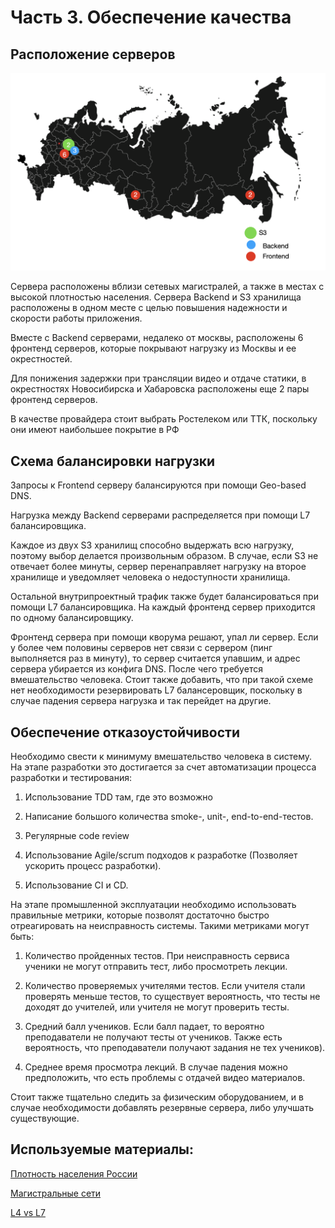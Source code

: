 Часть 3. Обеспечение качества
=================

## Расположение серверов

![Server locations](./servers.png "Расположение серверов")

Сервера расположены вблизи сетевых магистралей, а также в местах с высокой
плотностью населения. Сервера Backend и S3 хранилища расположены в одном месте
с целью повышения надежности и скорости работы приложения.

Вместе с Backend серверами, недалеко от москвы, расположены 6 фронтенд серверов,
которые покрывают нагрузку из Москвы и ее окрестностей.

Для понижения задержки при трансляции видео и отдаче статики, в окрестностях
Новосибирска и Хабаровска расположены еще 2 пары фронтенд серверов.

В качестве провайдера стоит выбрать Ростелеком или ТТК, поскольку они
имеют наибольшее покрытие в РФ

## Схема балансировки нагрузки

Запросы к Frontend серверу балансируются при помощи Geo-based DNS.

Нагрузка между Backend серверами распределяется при помощи L7 балансировщика.

Каждое из двух S3 хранилищ способно выдержать всю нагрузку, поэтому выбор делается 
произвольным образом. В случае, если S3 не отвечает более минуты, сервер 
перенаправляет нагрузку на второе хранилище и уведомляет человека о недоступности 
хранилища.

Остальной внутрипроектный трафик также будет балансироваться при помощи 
L7 балансировщика. На каждый фронтенд сервер приходится по одному балансировщику.

Фронтенд сервера при помощи кворума решают, упал ли сервер. Если
у более чем половины серверов нет связи с сервером (пинг выполняется раз в минуту),
то сервер считается упавшим, и адрес сервера убирается из конфига DNS. После чего 
требуется вмешательство человека. Стоит также добавить, что при такой схеме
нет необходимости резервировать L7 балансеровщик, поскольку в случае падения сервера
нагрузка и так перейдет на другие.

## Обеспечение отказоустойчивости

Необходимо свести к минимуму вмешательство человека в систему. На этапе разработки
это достигается за счет автоматизации процесса разработки и тестирования:

1. Использование TDD там, где это возможно

2. Написание большого количества smoke-, unit-, end-to-end-тестов.

3. Регулярные code review

4. Использование Agile/scrum подходов к разработке (Позволяет ускорить процесс разработки).

5. Использование CI и CD.

На этапе промышленной эксплуатации необходимо использовать правильные 
метрики, которые позволят достаточно быстро отреагировать на неисправность
системы. Такими метриками могут быть:

1. Количество пройденных тестов. При неисправность сервиса ученики не могут
отправить тест, либо просмотреть лекции.

2. Количество проверяемых учителями тестов. Если учителя стали проверять меньше
тестов, то существует вероятность, что тесты не доходят до учителей, или
учителя не могут проверить тесты.

3. Средний балл учеников. Если балл падает, то вероятно преподаватели не получают
тесты от учеников. Также есть вероятность, что преподаватели получают задания 
не тех учеников).

4. Среднее время просмотра лекций. В случае падения можно предположить, что
есть проблемы с отдачей видео материалов.

Стоит также тщательно следить за физическим оборудованием, и в случае необходимости
добавлять резервные сервера, либо улучшать существующие.

## Используемые материалы:

[Плотность населения России](http://www.statdata.ru/nasel_regions)

[Магистральные сети](https://www.gea.site/2018/04/638/)

[L4 vs L7](https://www.nginx.com/resources/glossary/layer-4-load-balancing/)